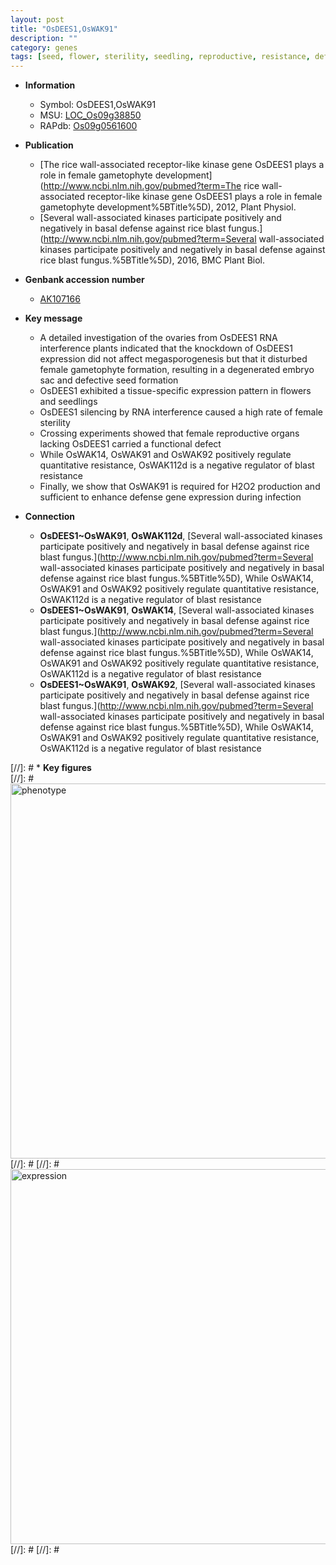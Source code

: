 ```yaml
---
layout: post
title: "OsDEES1,OsWAK91"
description: ""
category: genes
tags: [seed, flower, sterility, seedling, reproductive, resistance, defense, blast, blast resistance]
---
```


* **Information**  
    + Symbol: OsDEES1,OsWAK91  
    + MSU: [LOC_Os09g38850](http://rice.plantbiology.msu.edu/cgi-bin/ORF_infopage.cgi?orf=LOC_Os09g38850)  
    + RAPdb: [Os09g0561600](http://rapdb.dna.affrc.go.jp/viewer/gbrowse_details/irgsp1?name=Os09g0561600)  

* **Publication**  
    + [The rice wall-associated receptor-like kinase gene OsDEES1 plays a role in female gametophyte development](http://www.ncbi.nlm.nih.gov/pubmed?term=The rice wall-associated receptor-like kinase gene OsDEES1 plays a role in female gametophyte development%5BTitle%5D), 2012, Plant Physiol.
    + [Several wall-associated kinases participate positively and negatively in basal defense against rice blast fungus.](http://www.ncbi.nlm.nih.gov/pubmed?term=Several wall-associated kinases participate positively and negatively in basal defense against rice blast fungus.%5BTitle%5D), 2016, BMC Plant Biol.

* **Genbank accession number**  
    + [AK107166](http://www.ncbi.nlm.nih.gov/nuccore/AK107166)

* **Key message**  
    + A detailed investigation of the ovaries from OsDEES1 RNA interference plants indicated that the knockdown of OsDEES1 expression did not affect megasporogenesis but that it disturbed female gametophyte formation, resulting in a degenerated embryo sac and defective seed formation
    + OsDEES1 exhibited a tissue-specific expression pattern in flowers and seedlings
    + OsDEES1 silencing by RNA interference caused a high rate of female sterility
    + Crossing experiments showed that female reproductive organs lacking OsDEES1 carried a functional defect
    + While OsWAK14, OsWAK91 and OsWAK92 positively regulate quantitative resistance, OsWAK112d is a negative regulator of blast resistance
    + Finally, we show that OsWAK91 is required for H2O2 production and sufficient to enhance defense gene expression during infection

* **Connection**  
    + __OsDEES1~OsWAK91__, __OsWAK112d__, [Several wall-associated kinases participate positively and negatively in basal defense against rice blast fungus.](http://www.ncbi.nlm.nih.gov/pubmed?term=Several wall-associated kinases participate positively and negatively in basal defense against rice blast fungus.%5BTitle%5D), While OsWAK14, OsWAK91 and OsWAK92 positively regulate quantitative resistance, OsWAK112d is a negative regulator of blast resistance
    + __OsDEES1~OsWAK91__, __OsWAK14__, [Several wall-associated kinases participate positively and negatively in basal defense against rice blast fungus.](http://www.ncbi.nlm.nih.gov/pubmed?term=Several wall-associated kinases participate positively and negatively in basal defense against rice blast fungus.%5BTitle%5D), While OsWAK14, OsWAK91 and OsWAK92 positively regulate quantitative resistance, OsWAK112d is a negative regulator of blast resistance
    + __OsDEES1~OsWAK91__, __OsWAK92__, [Several wall-associated kinases participate positively and negatively in basal defense against rice blast fungus.](http://www.ncbi.nlm.nih.gov/pubmed?term=Several wall-associated kinases participate positively and negatively in basal defense against rice blast fungus.%5BTitle%5D), While OsWAK14, OsWAK91 and OsWAK92 positively regulate quantitative resistance, OsWAK112d is a negative regulator of blast resistance

[//]: # * **Key figures**  
[//]: # <img src="http://funRiceGenes.github.io/images/OsDEES1.pheno.png" alt="phenotype"  style="width: 600px;"/>
[//]: # 
[//]: # <img src="http://funRiceGenes.github.io/images/OsDEES1.exp.png" alt="expression"  style="width: 600px;"/>
[//]: # 
[//]: # 
